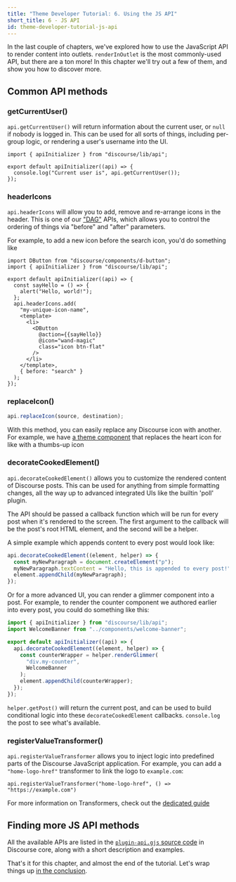 ```yaml
---
title: "Theme Developer Tutorial: 6. Using the JS API"
short_title: 6 - JS API
id: theme-developer-tutorial-js-api
---
```

In the last couple of chapters, we've explored how to use the JavaScript API to render content into outlets. `renderInOutlet` is the most commonly-used API, but there are a ton more! In this chapter we'll try out a few of them, and show you how to discover more.

## Common API methods

### getCurrentUser()

`api.getCurrentUser()` will return information about the current user, or `null` if nobody is logged in. This can be used for all sorts of things, including per-group logic, or rendering a user's username into the UI.

```gjs
import { apiInitializer } from "discourse/lib/api";

export default apiInitializer((api) => {
  console.log("Current user is", api.getCurrentUser());
});
```

### headerIcons

`api.headerIcons` will allow you to add, remove and re-arrange icons in the header. This is one of our ["DAG"](https://en.wikipedia.org/wiki/Directed_acyclic_graph) APIs, which allows you to control the ordering of things via "before" and "after" parameters.

For example, to add a new icon before the search icon, you'd do something like

```
import DButton from "discourse/components/d-button";
import { apiInitializer } from "discourse/lib/api";

export default apiInitializer((api) => {
  const sayHello = () => {
    alert("Hello, world!");
  };
  api.headerIcons.add(
    "my-unique-icon-name",
    <template>
      <li>
        <DButton
          @action={{sayHello}}
          @icon="wand-magic"
          class="icon btn-flat"
        />
      </li>
    </template>,
    { before: "search" }
  );
});
```
### replaceIcon()

```js
api.replaceIcon(source, destination);
```

With this method, you can easily replace any Discourse icon with another. For example, we have [a theme component](https://meta.discourse.org/t/change-the-like-icon/87748) that replaces the heart icon for like with a thumbs-up icon

### decorateCookedElement()

`api.decorateCookedElement()` allows you to customize the rendered content of Discourse posts. This can be used for anything from simple formatting changes, all the way up to advanced integrated UIs like the builtin 'poll' plugin.

The API should be passed a callback function which will be run for every post when it's rendered to the screen. The first argument to the callback will be the post's root HTML element, and the second will be a helper.

A simple example which appends content to every post would look like:

```js
api.decorateCookedElement((element, helper) => {
  const myNewParagraph = document.createElement("p");
  myNewParagraph.textContent = "Hello, this is appended to every post!";
  element.appendChild(myNewParagraph);
});
```

Or for a more advanced UI, you can render a glimmer component into a post. For example, to render the counter component we authored earlier into every post, you could do something like this:

```js
import { apiInitializer } from "discourse/lib/api";
import WelcomeBanner from "../components/welcome-banner";

export default apiInitializer((api) => {
  api.decorateCookedElement((element, helper) => {
    const counterWrapper = helper.renderGlimmer(
      "div.my-counter",
      WelcomeBanner
    );
    element.appendChild(counterWrapper);
  });
});
```

`helper.getPost()` will return the current post, and can be used to build conditional logic into these `decorateCookedElement` callbacks. `console.log` the post to see what's available.

### registerValueTransformer()

`api.registerValueTransformer` allows you to inject logic into predefined parts of the Discourse JavaScript application. For example, you can add a `"home-logo-href"` transformer to link the logo to `example.com`:

```
api.registerValueTransformer("home-logo-href", () => "https://example.com")
```

For more information on Transformers, check out the [dedicated guide](https://meta.discourse.org/t/349954)

## Finding more JS API methods

All the available APIs are listed in the [`plugin-api.gjs` source code](https://github.com/discourse/discourse/blob/main/app/assets/javascripts/discourse/app/lib/plugin-api.gjs) in Discourse core, along with a short description and examples.

That's it for this chapter, and almost the end of the tutorial. Let's wrap things up [in the conclusion]().